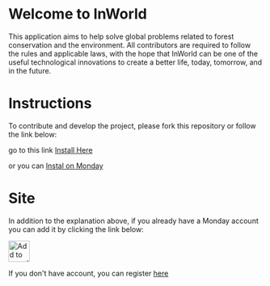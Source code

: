 # Welcome to InWorld

This application aims to help solve global problems related to forest conservation and the environment. All contributors are required to follow the rules and applicable laws, with the hope that InWorld can be one of the useful technological innovations to create a better life, today, tomorrow, and in the future.

# Instructions

To contribute and develop the project, please fork this repository or follow the link below:

go to this link [Install Here ](https://auth.monday.com/oauth2/authorize?client_id=b5b59217b3b9289db2b88e9eb5e699f5&response_type=install)


or you can [Instal on Monday](https://auth.monday.com/oauth2/authorize?client_id=b5b59217b3b9289db2b88e9eb5e699f5&response_type=install)
 # Site
 
 In addition to the explanation above, if you already have a Monday account you can add it by clicking the link below:
 
<a href="https://auth.monday.com/oauth2/authorize?client_id=b5b59217b3b9289db2b88e9eb5e699f5&response_type=install">
                <img
                  alt="Add to monday.com"
                  height="42"
                  src="https://dapulse-res.cloudinary.com/image/upload/f_auto,q_auto/remote_mondaycom_static/uploads/Tal/4b5d9548-0598-436e-a5b6-9bc5f29ee1d9_Group12441.png"
                />
              </a>

If you don't have account, you can register [here](https://auth.monday.com/users/sign_up_new#soft_signup_from_step) 
